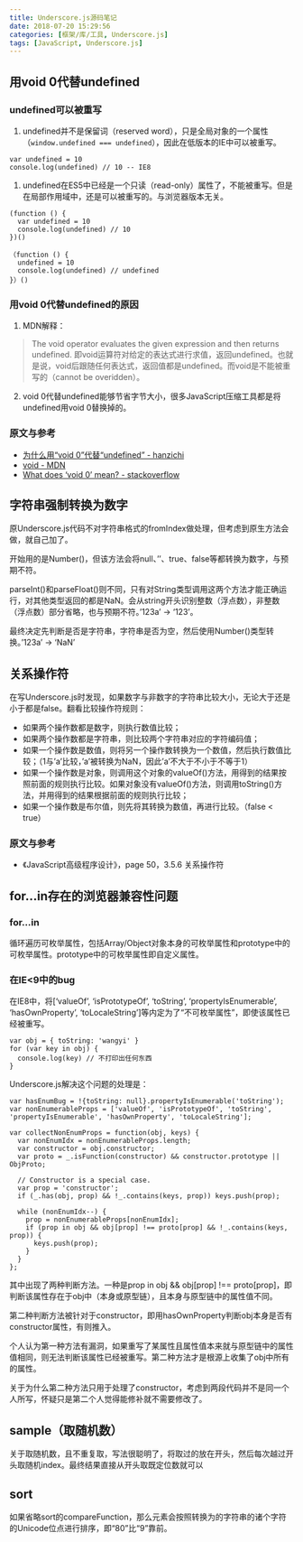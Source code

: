 ```yaml
---
title: Underscore.js源码笔记
date: 2018-07-20 15:29:56
categories: [框架/库/工具, Underscore.js]
tags: [JavaScript, Underscore.js]
---
```


## 用void 0代替undefined

### undefined可以被重写

1. undefined并不是保留词（reserved word），只是全局对象的一个属性（`window.undefined === undefined`），因此在低版本的IE中可以被重写。
    
```
var undefined = 10
console.log(undefined) // 10 -- IE8
```

1. undefined在ES5中已经是一个只读（read-only）属性了，不能被重写。但是在局部作用域中，还是可以被重写的。与浏览器版本无关。

```
(function () {
  var undefined = 10
  console.log(undefined) // 10
})()
```

```
（function () {
  undefined = 10
  console.log(undefined) // undefined
}）()
```

### 用void 0代替undefined的原因

1. MDN解释：
> The void operator evaluates the given expression and then returns undefined.
> 即void运算符对给定的表达式进行求值，返回undefined。也就是说，void后跟随任何表达式，返回值都是undefined。而void是不能被重写的（cannot be overidden）。

2. void 0代替undefined能够节省字节大小，很多JavaScript压缩工具都是将undefined用void 0替换掉的。

### 原文与参考

- [为什么用“void 0”代替“undefined” - hanzichi](https://github.com/hanzichi/underscore-analysis/issues/1)
- [void - MDN](https://developer.mozilla.org/en-US/docs/Web/JavaScript/Reference/Operators/void)
- [What does ‘void 0’ mean? - stackoverflow](https://stackoverflow.com/questions/7452341/what-does-void-0-mean)

## 字符串强制转换为数字

原Underscore.js代码不对字符串格式的fromIndex做处理，但考虑到原生方法会做，就自己加了。

开始用的是Number()，但该方法会将null、’’、true、false等都转换为数字，与预期不符。

parseInt()和parseFloat()则不同，只有对String类型调用这两个方法才能正确运行，对其他类型返回的都是NaN。会从string开头识别整数（浮点数），非整数（浮点数）部分省略，也与预期不符。’123a’ -> ‘123’。

最终决定先判断是否是字符串，字符串是否为空，然后使用Number()类型转换。’123a’ -> ‘NaN’

## 关系操作符

在写Underscore.js时发现，如果数字与非数字的字符串比较大小，无论大于还是小于都是false。翻看比较操作符规则：

- 如果两个操作数都是数字，则执行数值比较；
- 如果两个操作数都是字符串，则比较两个字符串对应的字符编码值；
- 如果一个操作数是数值，则将另一个操作数转换为一个数值，然后执行数值比较；（1与’a’比较，’a’被转换为NaN，因此’a’不大于不小于不等于1）
- 如果一个操作数是对象，则调用这个对象的valueOf()方法，用得到的结果按照前面的规则执行比较。如果对象没有valueOf()方法，则调用toString()方法，并用得到的结果根据前面的规则执行比较；
- 如果一个操作数是布尔值，则先将其转换为数值，再进行比较。（false < true）

### 原文与参考

- 《JavaScript高级程序设计》，page 50，3.5.6 关系操作符

## for…in存在的浏览器兼容性问题

### for…in

循环遍历可枚举属性，包括Array/Object对象本身的可枚举属性和prototype中的可枚举属性。prototype中的可枚举属性即自定义属性。

### 在IE<9中的bug

在IE8中，将[‘valueOf’, ‘isPrototypeOf’, ‘toString’, ‘propertyIsEnumerable’, ‘hasOwnProperty’, ‘toLocaleString’]等内定为了“不可枚举属性”，即使该属性已经被重写。

```
var obj = { toString: 'wangyi' }
for (var key in obj) {
  console.log(key) // 不打印出任何东西
}
```

Underscore.js解决这个问题的处理是：

```
var hasEnumBug = !{toString: null}.propertyIsEnumerable('toString');
var nonEnumerableProps = ['valueOf', 'isPrototypeOf', 'toString', 'propertyIsEnumerable', 'hasOwnProperty', 'toLocaleString'];

var collectNonEnumProps = function(obj, keys) {
  var nonEnumIdx = nonEnumerableProps.length;
  var constructor = obj.constructor;
  var proto = _.isFunction(constructor) && constructor.prototype || ObjProto;

  // Constructor is a special case.
  var prop = 'constructor';
  if (_.has(obj, prop) && !_.contains(keys, prop)) keys.push(prop);

  while (nonEnumIdx--) {
    prop = nonEnumerableProps[nonEnumIdx];
    if (prop in obj && obj[prop] !== proto[prop] && !_.contains(keys, prop)) {
      keys.push(prop);
    }
  }
};
```

其中出现了两种判断方法。一种是prop in obj && obj[prop] !== proto[prop]，即判断该属性存在于obj中（本身或原型链），且本身与原型链中的属性值不同。

第二种判断方法被针对于constructor，即用hasOwnProperty判断obj本身是否有constructor属性，有则推入。

个人认为第一种方法有漏洞，如果重写了某属性且属性值本来就与原型链中的属性值相同，则无法判断该属性已经被重写。第二种方法才是根源上收集了obj中所有的属性。

关于为什么第二种方法只用于处理了constructor，考虑到两段代码并不是同一个人所写，怀疑只是第二个人觉得能修补就不需要修改了。

## sample（取随机数）

关于取随机数，且不重复取，写法很聪明了，将取过的放在开头，然后每次越过开头取随机index。最终结果直接从开头取既定位数就可以

## sort

如果省略sort的compareFunction，那么元素会按照转换为的字符串的诸个字符的Unicode位点进行排序，即“80”比“9”靠前。
